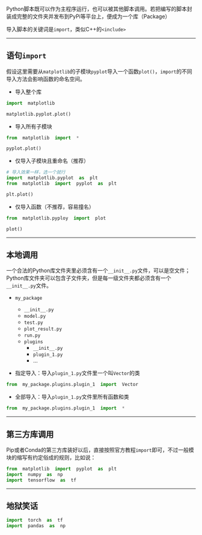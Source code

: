 Python脚本既可以作为主程序运行，也可以被其他脚本调用。若把编写的脚本封装成完整的文件夹并发布到PyPi等平台上，便成为一个库（Package）

导入脚本的关键词是`import`，类似C++的`<include>`

---
## 语句`import`

假设这里需要从`matplotlib`的子模块`pyplot`导入一个函数`plot()`，`import`的不同导入方法会影响函数的命名空间。

+ 导入整个库

```python
import  matplotlib

matplotlib.pyplot.plot() 
```

+ 导入所有子模块

```python
from  matplotlib  import  *

pyplot.plot()
```

+ 仅导入子模块且重命名（推荐）

```python
# 导入效果一样，选一个就行
import  matplotlib.pyplot  as  plt
from  matplotlib  import  pyplot  as  plt

plt.plot() 
```

+ 仅导入函数（不推荐，容易撞名）

```python
from  matplotlib.pyploy  import  plot

plot()
```

---
## 本地调用

一个合法的Python库文件夹里必须含有一个`__init__.py`文件，可以是空文件；Python库文件夹可以包含子文件夹，但是每一级文件夹都必须含有一个`__init__.py`文件。

+ `my_package`
	+ `__init__.py`
	+ `model.py`
	+ `test.py`
	+ `plot_result.py`
	+ `run.py`
	+ `plugins`
		+ `__init__.py`
		+ `plugin_1.py`
		+ ...

+ 指定导入：导入`plugin_1.py`文件里一个叫`Vector`的类

```python
from  my_package.plugins.plugin_1  import  Vector
```

+ 全部导入：导入`plugin_1.py`文件里所有函数和类

```python
from  my_package.plugins.plugin_1  import  *
``````

---
## 第三方库调用

Pip或者Conda的第三方库装好以后，直接按照官方教程`import`即可，不过一般模块的缩写有约定俗成的规则，比如说：

```python
from  matplotlib  import  pyplot  as  plt
import  numpy  as  np
import  tensorflow  as  tf
```

---
## 地狱笑话
 
```python
import  torch  as  tf
import  pandas  as  np
```